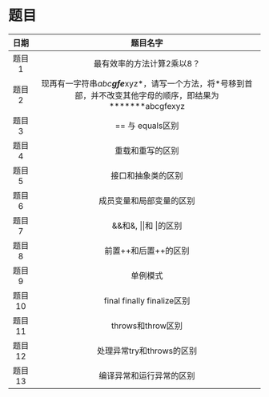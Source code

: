 题目
===
|日期|题目名字|
|:---:|:---:|
|题目1|最有效率的方法计算2乘以8？|
|题目2|现再有一字符串*abc**gfe***xyz*，请写一个方法，将*号移到首部，并不改变其他字母的顺序，即结果为 *******abcgfexyz|
|题目3|== 与 equals区别|
|题目4|重载和重写的区别|
|题目5|接口和抽象类的区别|
|题目6|成员变量和局部变量的区别|
|题目7|&&和&,  \|\|和 \|的区别|
|题目8|前置++和后置++的区别|
|题目9|单例模式|
|题目10|final finally finalize区别|
|题目11|throws和throw区别|
|题目12|处理异常try和throws的区别|
|题目13|编译异常和运行异常的区别|